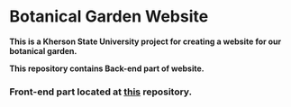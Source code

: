 # Botanical Garden Website

**This is a Kherson State University project for creating a website for our botanical garden.**  

**This repository contains Back-end part of website.**  

### Front-end part located at [this](https://github.com/danylo-morhun/botanical-garden-front) repository. 
